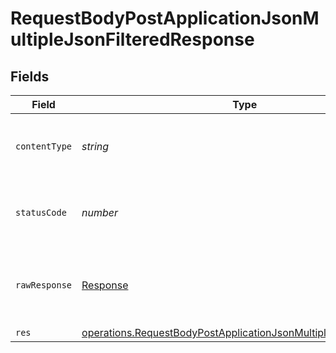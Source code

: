 # RequestBodyPostApplicationJsonMultipleJsonFilteredResponse


## Fields

| Field                                                                                                                                                       | Type                                                                                                                                                        | Required                                                                                                                                                    | Description                                                                                                                                                 |
| ----------------------------------------------------------------------------------------------------------------------------------------------------------- | ----------------------------------------------------------------------------------------------------------------------------------------------------------- | ----------------------------------------------------------------------------------------------------------------------------------------------------------- | ----------------------------------------------------------------------------------------------------------------------------------------------------------- |
| `contentType`                                                                                                                                               | *string*                                                                                                                                                    | :heavy_check_mark:                                                                                                                                          | HTTP response content type for this operation                                                                                                               |
| `statusCode`                                                                                                                                                | *number*                                                                                                                                                    | :heavy_check_mark:                                                                                                                                          | HTTP response status code for this operation                                                                                                                |
| `rawResponse`                                                                                                                                               | [Response](https://developer.mozilla.org/en-US/docs/Web/API/Response)                                                                                       | :heavy_check_mark:                                                                                                                                          | Raw HTTP response; suitable for custom response parsing                                                                                                     |
| `res`                                                                                                                                                       | [operations.RequestBodyPostApplicationJsonMultipleJsonFilteredRes](../../../sdk/models/operations/requestbodypostapplicationjsonmultiplejsonfilteredres.md) | :heavy_minus_sign:                                                                                                                                          | OK                                                                                                                                                          |